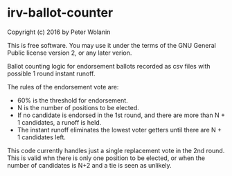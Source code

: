 # irv-ballot-counter

Copyright (c) 2016 by Peter Wolanin

This is free software. You may use it under the terms of the GNU General Public license version 2, or any later verion.

Ballot counting logic for endorsement ballots recorded as csv files with possible 1 round instant runoff.

The rules of the endorsement vote are:

* 60% is the threshold for endorsement.
* N is the number of positions to be elected.
* If no candidate is endorsed in the 1st round, and there are more than N + 1 candidates, a runoff is held.
* The instant runoff eliminates the lowest voter getters until there are N + 1 candidates left.

This code currently handles just a single replacement vote in the 2nd round.
This is valid whn there is only one position to be elected, or when the number
of candidates is N+2 and a tie is seen as unlikely.
